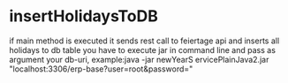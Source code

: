 # insertHolidaysToDB
if main method is executed it sends rest call to feiertage api and inserts all holidays to db table
you have to execute jar in command line and pass as argument your db-uri, example:java -jar newYearS
ervicePlainJava2.jar "localhost:3306/erp-base?user=root&password="

